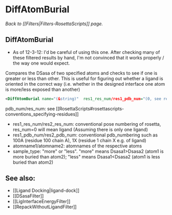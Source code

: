 # DiffAtomBurial
*Back to [[Filters|Filters-RosettaScripts]] page.*
## DiffAtomBurial

-   As of 12-3-12: I'd be careful of using this one. After checking many of these filtered results by hand, I'm not convinced that it works properly / the way one would expect.

Compares the DSasa of two specified atoms and checks to see if one is greater or less than other. This is useful for figuring out whether a ligand is oriented in the correct way (i.e. whether in the designed interface one atom is more/less exposed than another)

```xml
<DiffAtomBurial name="(&string)"  res1_res_num/res1_pdb_num="(0, see res_num/pdb_num convention)" res2_res_num/res2_pdb_num="(0, see convention)" atomname1="(&string)" atomname2="(&string)" sample_type="(&string)"/>
```

pdb\_num/res\_num: see [[RosettaScripts#rosettascripts-conventions_specifying-residues]]

-   res1\_res\_num/res2\_res\_num: conventional pose numbering of rosetta, res\_num=0 will mean ligand (Assuming there is only one ligand)
-   res1\_pdb\_num/res2\_pdb\_num: conventional pdb\_numbering such as 100A (residue 100 chain A), 1X (residue 1 chain X e.g. of ligand)
-   atomname1/atomname2: atomnames of the respective atoms
-   sample\_type: "more" or "less". "more" means Dsasa1\>Dsasa2 (atom1 is more buried than atom2); "less" means Dsasa1\<Dsasa2 (atom1 is less buried than atom2)

## See also:

* [[Ligand Docking|ligand-dock]]
* [[DSasaFilter]]
* [[LigInterfaceEnergyFilter]]
* [[RepackWithoutLigandFilter]]
